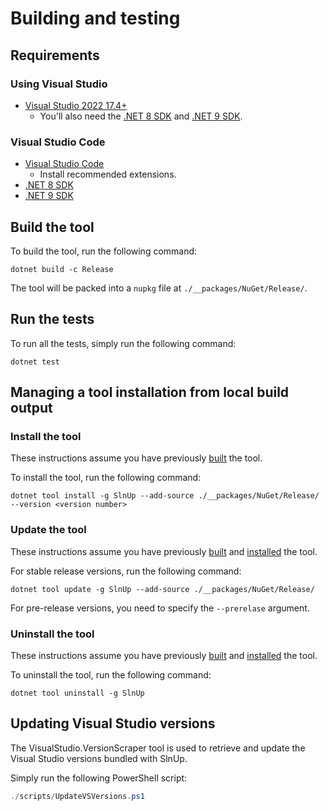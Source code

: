 # Building and testing

## Requirements

### Using Visual Studio

* [Visual Studio 2022 17.4+][download-vs]
  * You'll also need the [.NET 8 SDK][download-dotnet-8-sdk] and [.NET 9 SDK][download-dotnet-9-sdk].

### Visual Studio Code

* [Visual Studio Code][download-vs-code]
  * Install recommended extensions.
* [.NET 8 SDK][download-dotnet-8-sdk]
* [.NET 9 SDK][download-dotnet-9-sdk]

## Build the tool

To build the tool, run the following command:

``` shell
dotnet build -c Release
```

The tool will be packed into a `nupkg` file at `./__packages/NuGet/Release/`.

## Run the tests

To run all the tests, simply run the following command:

``` shell
dotnet test
```

## Managing a tool installation from local build output

### Install the tool

These instructions assume you have previously [built](#build-the-tool) the tool.

To install the tool, run the following command:

``` shell
dotnet tool install -g SlnUp --add-source ./__packages/NuGet/Release/ --version <version number>
```

### Update the tool

These instructions assume you have previously [built](#build-the-tool) and [installed](#install-the-tool) the tool.

For stable release versions, run the following command:

``` shell
dotnet tool update -g SlnUp --add-source ./__packages/NuGet/Release/
```

For pre-release versions, you need to specify the `--prerelase` argument.

### Uninstall the tool

These instructions assume you have previously [built](#build-the-tool) and [installed](#install-the-tool) the tool.

To uninstall the tool, run the following command:

``` shell
dotnet tool uninstall -g SlnUp
```

## Updating Visual Studio versions

The VisualStudio.VersionScraper tool is used to retrieve and update the Visual Studio versions bundled with SlnUp.

Simply run the following PowerShell script:

```powershell
./scripts/UpdateVSVersions.ps1
```

[download-dotnet-8-sdk]: https://dotnet.microsoft.com/download/dotnet/8.0 "Download .NET 8.0"
[download-dotnet-9-sdk]: https://dotnet.microsoft.com/download/dotnet/9.0 "Download .NET 9.0"
[download-vs]: https://visualstudio.microsoft.com/downloads/ "Download Visual Studio"
[download-vs-code]: https://code.visualstudio.com/Download "Download Visual Studio Code"
